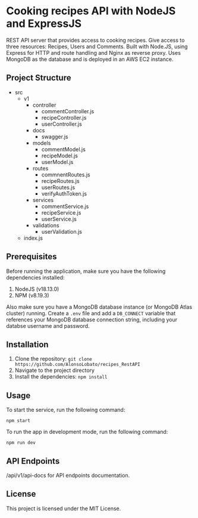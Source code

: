 # Cooking recipes API with NodeJS and ExpressJS

REST API server that provides access to cooking recipes. Give access to three resources: Recipes, Users and Comments. Built with Node.JS, using Express for HTTP and route handling and Nginx as reverse proxy. Uses MongoDB as the database and is deployed in an AWS EC2 instance.

## Project Structure
- src
  - v1
    - controller
      - commentController.js
      - recipeController.js
      - userController.js
    - docs
      - swagger.js
    - models
      - commentModel.js
      - recipeModel.js
      - userModel.js
    - routes
      - commnentRoutes.js
      - recipeRoutes.js
      - userRoutes.js
      - verifyAuthToken.js
    - services
      - commentService.js
      - recipeService.js
      - userService.js
    - validations
      - userValidation.js
  - index.js

## Prerequisites
Before running the application, make sure you have the following dependencies installed:
1. NodeJS (v18.13.0)
2. NPM (v8.19.3)

Also make sure you have a MongoDB database instance (or MongoDB Atlas cluster) running. Create a `.env` file and add a `DB_CONNECT` variable that references your MongoDB database connection string, including your databse username and password.

## Installation
1. Clone the repository: `git clone https://github.com/AlonsoLobato/recipes_RestAPI`
2. Navigate to the project directory
3. Install the dependencies: `npm install`

## Usage

To start the service, run the following command:
```shell
npm start
```

To run the app in development mode, run the following command:
```shell
npm run dev
```

## API Endpoints
/api/v1/api-docs for API endpoints documentation.

## License
This project is licensed under the MIT License.
